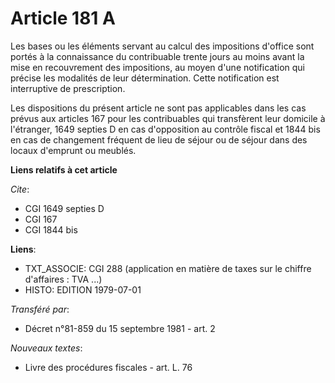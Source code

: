 # Article 181 A

Les bases ou les éléments servant au calcul des impositions d'office sont portés à la connaissance du contribuable trente
jours au moins avant la mise en recouvrement des impositions, au moyen d'une notification qui précise les modalités de leur
détermination. Cette notification est interruptive de prescription.

Les dispositions du présent article ne sont pas applicables dans les cas prévus aux articles 167 pour les contribuables qui
transfèrent leur domicile à l'étranger, 1649 septies D en cas d'opposition au contrôle fiscal et 1844 bis en cas de
changement fréquent de lieu de séjour ou de séjour dans des locaux d'emprunt ou meublés.

**Liens relatifs à cet article**

_Cite_:

  - CGI 1649 septies D
  - CGI 167
  - CGI 1844 bis

**Liens**:

  - TXT_ASSOCIE: CGI 288 (application en matière de taxes sur le chiffre d'affaires : TVA ...)
  - HISTO: EDITION 1979-07-01

_Transféré par_:

  - Décret n°81-859 du 15 septembre 1981 - art. 2

_Nouveaux textes_:

  - Livre des procédures fiscales - art. L. 76
